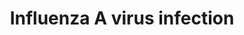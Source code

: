---
annotations:
- type: Pathway Ontology
  value: influenza A pathway
authors:
- Mkutmon
- MaintBot
description: ''
last-edited: 2019-08-16
organisms:
- Bos taurus
redirect_from:
- /index.php/Pathway:WP3214
- /instance/WP3214
schema-jsonld:
- '@context': https://schema.org/
  '@id': https://wikipathways.github.io/pathways/WP3214.html
  '@type': Dataset
  creator:
    '@type': Organization
    name: WikiPathways
  description: ''
  keywords:
  - neuraminidase
  - nucleocapsid protein
  - NS1
  - BCL2
  - polymerase 1
  - PB1
  - bta-mir-34c
  - N-Acetylneuraminic acid
  - PB1-F2 protein
  - PB2
  - vRNPs
  - matrix protein 2
  - 'haemagglutinin '
  - Glutathione
  - NS2
  - NP
  - matrix protein 1
  - PA
  license: CC0
  name: Influenza A virus infection
seo: CreativeWork
title: Influenza A virus infection
wpid: WP3214
---